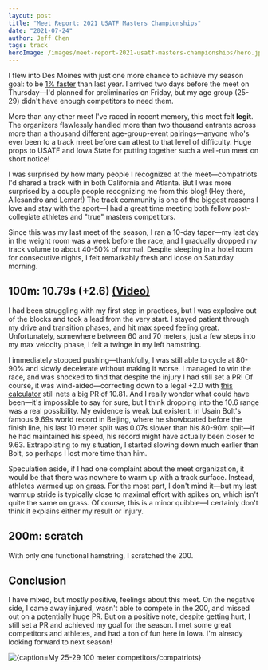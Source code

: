 ```yaml
---
layout: post
title: "Meet Report: 2021 USATF Masters Championships"
date: "2021-07-24"
author: Jeff Chen
tags: track
heroImage: /images/meet-report-2021-usatf-masters-championships/hero.jpg
---
```


I flew into Des Moines with just one more chance to achieve my season goal: to be [1% faster](https://jeffchen.dev/posts/2021-Goals/) than last year. I arrived two days before the meet on Thursday—I'd planned for preliminaries on Friday, but my age group (25-29) didn't have enough competitors to need them.

<!-- excerpt -->

More than any other meet I've raced in recent memory, this meet felt **legit**. The organizers flawlessly handled more than two thousand entrants across more than a thousand different age-group-event pairings—anyone who's ever been to a track meet before can attest to that level of difficulty. Huge props to USATF and Iowa State for putting together such a well-run meet on short notice!

I was surprised by how many people I recognized at the meet—compatriots I'd shared a track with in both California and Atlanta. But I was more surprised by a couple people recognizing me from this blog! (Hey there, Allesandro and Lemar!) The track community is one of the biggest reasons I love and stay with the sport—I had a great time meeting both fellow post-collegiate athletes and "true" masters competitors.

Since this was my last meet of the season, I ran a 10-day taper—my last day in the weight room was a week before the race, and I gradually dropped my track volume to about 40-50% of normal. Despite sleeping in a hotel room for consecutive nights, I felt remarkably fresh and loose on Saturday morning.

## 100m: 10.79s (+2.6) [(Video)](https://twitter.com/iambald/status/1419041620431880196?s=20)

I had been struggling with my first step in practices, but I was explosive out of the blocks and took a lead from the very start. I stayed patient through my drive and transition phases, and hit max speed feeling great. Unfortunately, somewhere between 60 and 70 meters, just a few steps into my max velocity phase, I felt a twinge in my left hamstring.

I immediately stopped pushing—thankfully, I was still able to cycle at 80-90% and slowly decelerate without making it worse. I managed to win the race, and was shocked to find that despite the injury I had still set a PR! Of course, it was wind-aided—correcting down to a legal +2.0 with [this calculator](https://maximmoinat.github.io/windCalculator.html) still nets a big PR of 10.81. And I really wonder what could have been—it's impossible to say for sure, but I think dropping into the 10.6 range was a real possibility. My evidence is weak but existent: in Usain Bolt's famous 9.69s world record in Beijing, where he showboated before the finish line, his last 10 meter split was 0.07s slower than his 80-90m split—if he had maintained his speed, his record might have actually been closer to 9.63. Extrapolating to my situation, I started slowing down much earlier than Bolt, so perhaps I lost more time than him.

Speculation aside, if I had one complaint about the meet organization, it would be that there was nowhere to warm up with a track surface. Instead, athletes warmed up on grass. For the most part, I don't mind it—but my last warmup stride is typically close to maximal effort with spikes on, which isn't quite the same on grass. Of course, this is a minor quibble—I certainly don't think it explains either my result or injury.

## 200m: scratch

With only one functional hamstring, I scratched the 200.

## Conclusion

I have mixed, but mostly positive, feelings about this meet. On the negative side, I came away injured, wasn't able to compete in the 200, and missed out on a potentially huge PR. But on a positive note, despite getting hurt, I still set a PR and achieved my goal for the season. I met some great competitors and athletes, and had a ton of fun here in Iowa. I'm already looking forward to next season!

![{caption=My 25-29 100 meter competitors/compatriots}](/images/meet-report-2021-usatf-masters-championships/competitors.jpg)
